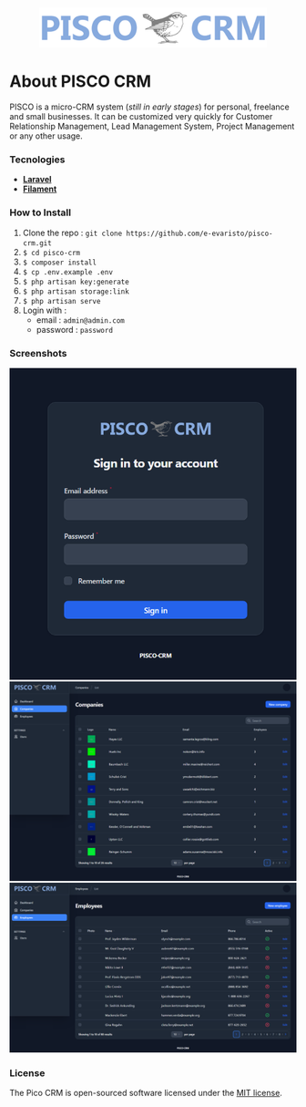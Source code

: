 <p align="center"><img src="public/images/logo.svg" width="400"></p>

# About PISCO CRM

PISCO is a micro-CRM system (_still in early stages_) for personal, freelance and small businesses.  It can be customized very quickly for Customer Relationship Management, Lead Management System, Project Management or any other usage.


### Tecnologies

- **[Laravel](https://laravel.com/)**
- **[Filament](https://filamentphp.com/)**

### How to Install

1. Clone the repo : `git clone https://github.com/e-evaristo/pisco-crm.git`
2. `$ cd pisco-crm`
3. `$ composer install`
4. `$ cp .env.example .env`
5. `$ php artisan key:generate`
6. `$ php artisan storage:link`
7. `$ php artisan serve`
8. Login with :
    - email : `admin@admin.com`
    - password : `password`

### Screenshots
![Login](screenshots/screen-1.png)
![Companies List](screenshots/screen-2.png)
![Employees List](screenshots/screen-3.png)

### License

The Pico CRM is open-sourced software licensed under the [MIT license](https://opensource.org/licenses/MIT).
